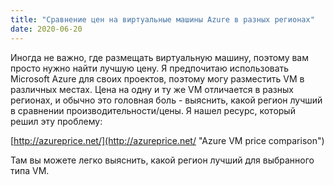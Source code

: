 ```yaml
---
title: "Сравнение цен на виртуальные машины Azure в разных регионах"
date: 2020-06-20
---
```


Иногда не важно, где размещать виртуальную машину, поэтому вам просто нужно найти лучшую цену. Я предпочитаю использовать Microsoft Azure для своих проектов, поэтому могу разместить VM в различных местах. Цена на одну и ту же VM отличается в разных регионах, и обычно это головная боль - выяснить, какой регион лучший в сравнении производительности/цены. Я нашел ресурс, который решил эту проблему:

[http://azureprice.net/](http://azureprice.net/ "Azure VM price comparison")

Там вы можете легко выяснить, какой регион лучший для выбранного типа VM.
